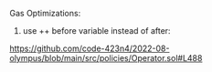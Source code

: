 Gas Optimizations:

1. use ++ before variable instead of after:

https://github.com/code-423n4/2022-08-olympus/blob/main/src/policies/Operator.sol#L488